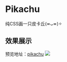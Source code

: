 # Pikachu
纯CSS画一只皮卡丘(≖ᴗ≖)✧
## 效果展示
预览地址：[pikachu](https://wky0615.github.io/Pikachu/index.html)
![](https://raw.githubusercontent.com/wky0615/MarkdownPhotos/master/pikachu/pikachu.png)